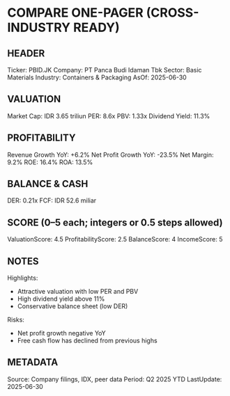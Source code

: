 # COMPARE ONE-PAGER (CROSS-INDUSTRY READY)

## HEADER
Ticker: PBID.JK
Company: PT Panca Budi Idaman Tbk
Sector: Basic Materials
Industry: Containers & Packaging
AsOf: 2025-06-30

## VALUATION
Market Cap: IDR 3.65 triliun
PER: 8.6x
PBV: 1.33x
Dividend Yield: 11.3%

## PROFITABILITY
Revenue Growth YoY: +6.2%
Net Profit Growth YoY: -23.5%
Net Margin: 9.2%
ROE: 16.4%
ROA: 13.5%

## BALANCE & CASH
DER: 0.21x
FCF: IDR 52.6 miliar

## SCORE (0–5 each; integers or 0.5 steps allowed)
ValuationScore: 4.5
ProfitabilityScore: 2.5
BalanceScore: 4
IncomeScore: 5

## NOTES
Highlights:
- Attractive valuation with low PER and PBV
- High dividend yield above 11%
- Conservative balance sheet (low DER)

Risks:
- Net profit growth negative YoY
- Free cash flow has declined from previous highs

## METADATA
Source: Company filings, IDX, peer data
Period: Q2 2025 YTD
LastUpdate: 2025-06-30